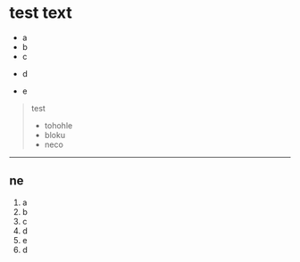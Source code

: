 test text
===

- a
- b
- c
+ d
* e

> test 
> - tohohle
> - bloku
> - neco

***

ne
-------------------

1. a
2. b
4. c
14. d
156. e
6. d